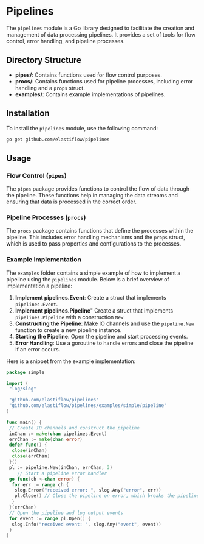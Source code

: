 # Pipelines

The `pipelines` module is a Go library designed to facilitate the creation and management of data processing pipelines. It provides a set of tools for flow control, error handling, and pipeline processes.

## Directory Structure

- **pipes/**: Contains functions used for flow control purposes.
- **procs/**: Contains functions used for pipeline processes, including error handling and a `props` struct.
- **examples/**: Contains example implementations of pipelines.

## Installation

To install the `pipelines` module, use the following command:

```sh
go get github.com/elastiflow/pipelines
```

## Usage

### Flow Control (`pipes`)

The `pipes` package provides functions to control the flow of data through the pipeline. These functions help in managing the data streams and ensuring that data is processed in the correct order.

### Pipeline Processes (`procs`)

The `procs` package contains functions that define the processes within the pipeline. This includes error handling mechanisms and the `props` struct, which is used to pass properties and configurations to the processes.

### Example Implementation

The `examples` folder contains a simple example of how to implement a pipeline using the `pipelines` module. Below is a brief overview of implementation a pipeline:

1. **Implement pipelines.Event**: Create a struct that implements `pipelines.Event`.
2. **Implement pipelines.Pipeline**" Create a struct that implements `pipelines.Pipeline` with a construction `New`.
3. **Constructing the Pipeline**: Make IO channels and use the `pipeline.New` function to create a new pipeline instance.
4. **Starting the Pipeline**: Open the pipeline and start processing events.
5. **Error Handling**: Use a goroutine to handle errors and close the pipeline if an error occurs.

Here is a snippet from the example implementation:

```go
package simple

import (
 "log/slog"

 "github.com/elastiflow/pipelines"
 "github.com/elastiflow/pipelines/examples/simple/pipeline"
)

func main() {
 // Create IO channels and construct the pipeline
 inChan := make(chan pipelines.Event)
 errChan := make(chan error)
 defer func() {
  close(inChan)
  close(errChan)
 }()
 pl := pipeline.New(inChan, errChan, 3)
	// Start a pipeline error handler
 go func(ch <-chan error) {
  for err := range ch {
   slog.Error("received error: ", slog.Any("error", err))
   pl.Close() // Close the pipeline on error, which breaks the pipeline loop below
  }
 }(errChan)
 // Open the pipeline and log output events
 for event := range pl.Open() {
  slog.Info("received event: ", slog.Any("event", event))
 }
}
```
